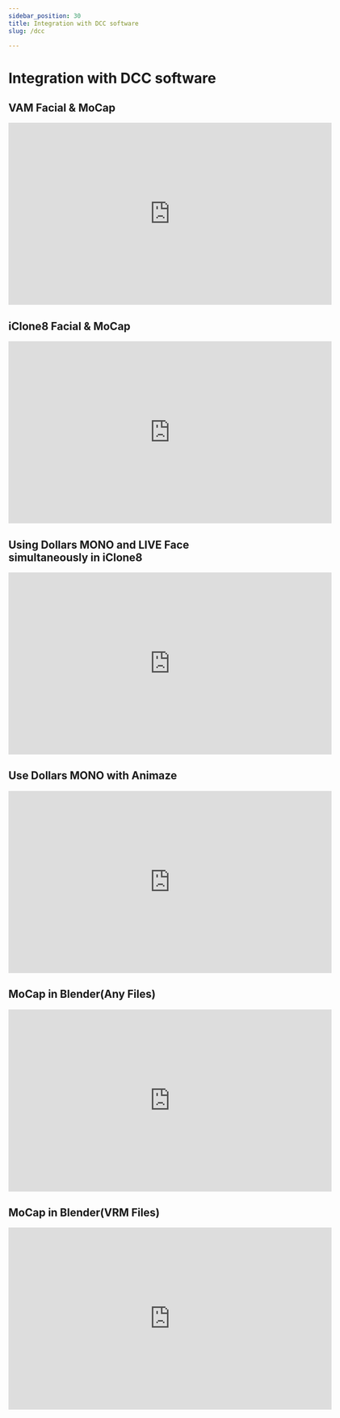 ```yaml
---
sidebar_position: 30
title: Integration with DCC software
slug: /dcc

---
```


# Integration with DCC software

## VAM Facial & MoCap

<iframe width="640" height="360" src="https://www.youtube.com/embed/5yKJ0xRunjw?si=gFZ_-jFnxROsMZTT" title="YouTube video player" frameborder="0" allow="accelerometer; autoplay; clipboard-write; encrypted-media; gyroscope; picture-in-picture; web-share" allowfullscreen></iframe>

## iClone8 Facial & MoCap

<iframe width="640" height="360" src="https://www.youtube.com/embed/SK10asjmwz8?si=N_bBv2pFb1Dj3jzN" title="YouTube video player" frameborder="0" allow="accelerometer; autoplay; clipboard-write; encrypted-media; gyroscope; picture-in-picture; web-share" allowfullscreen></iframe>

## Using Dollars MONO and LIVE Face simultaneously in iClone8

<iframe width="640" height="360" src="https://www.youtube.com/embed/FDX_7RMFk3Y?si=69cGEObQ7I2Mlsj8" title="YouTube video player" frameborder="0" allow="accelerometer; autoplay; clipboard-write; encrypted-media; gyroscope; picture-in-picture; web-share" allowfullscreen></iframe>

## Use Dollars MONO with Animaze

<iframe width="640" height="360" src="https://www.youtube.com/embed/xoshOz6Q_PI?si=rlad6-Tq5pchcZBb" title="YouTube video player" frameborder="0" allow="accelerometer; autoplay; clipboard-write; encrypted-media; gyroscope; picture-in-picture; web-share" allowfullscreen></iframe>

## MoCap in Blender(Any Files)

<iframe width="640" height="360" src="https://www.youtube.com/embed/r9hQiZwIeZE?si=Tk-8kO2tOVBzXUTm" title="YouTube video player" frameborder="0" allow="accelerometer; autoplay; clipboard-write; encrypted-media; gyroscope; picture-in-picture; web-share" allowfullscreen></iframe>

## MoCap in Blender(VRM Files)

<iframe width="640" height="360" src="https://www.youtube.com/embed/rM_JVX2baEw?si=KtU_eYhIrX7-qNYW" title="YouTube video player" frameborder="0" allow="accelerometer; autoplay; clipboard-write; encrypted-media; gyroscope; picture-in-picture; web-share" allowfullscreen></iframe>
